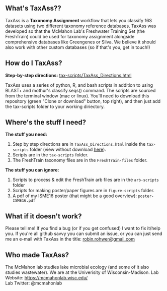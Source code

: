 What's TaxAss??
---
TaxAss is a **Taxonomy Assignment** workflow that lets you classify 16S datasets using two different taxonomy reference databases. TaxAss was developed so that the McMahon Lab's Freshwater Training Set (the FreshTrain) could be used for taxonomy assignment alongside comprehensive databases like Greengenes or Silva. We believe it should also work with other custom databases (so if that's you, get in touch!)

How do I TaxAss?
---

**Step-by-step directions:** [tax-scripts/TaxAss_Directions.html](https://htmlpreview.github.io/?https://github.com/McMahonLab/TaxAss/blob/master/tax-scripts/TaxAss_Directions.html)

TaxAss uses a series of python, R, and bash scripts in addition to using BLAST+ and mothur's classify.seqs() command.  The scripts are sourced from the terminal window (mac or linux). You'll need to download this repository (green "Clone or download" button, top right), and then just add the tax-scripts folder to your working diriectory.

Where's the stuff I need?
---

**The stuff you need:**  
1. Step by step directions are in `TaxAss_Directions.html` inside the `tax-scripts` folder (view without download [here](https://htmlpreview.github.io/?https://github.com/McMahonLab/TaxAss/blob/master/tax-scripts/TaxAss_Directions.html)).  
2. Scripts are in the `tax-scripts` folder.  
3. The FreshTrain taxonomy files are in the `FreshTrain-files` folder.  

**The stuff you can ignore:**  
1. Scripts to process & edit the FreshTrain arb files are in the `arb-scripts` folder  
2. Scripts for making poster/paper figures are in `figure-scripts` folder.  
3. A pdf of my ISME16 poster (that might be a good overview): `poster-ISME16.pdf`  

What if it doesn't work?
---

Please tell me!  If you find a bug (or if you get confused) I want to fix it/help you.  If you're all github savvy you can submit an issue, or you can just send me an e-mail with TaxAss in the title: robin.rohwer@gmail.com

Who made TaxAss?
---
The McMahon lab studies lake microbial ecology (and some of it also studies wastewater). We are at the Univerisity of Wisconsin-Madison.
Lab Website: https://mcmahonlab.wisc.edu/  
Lab Twitter: @mcmahonlab 

